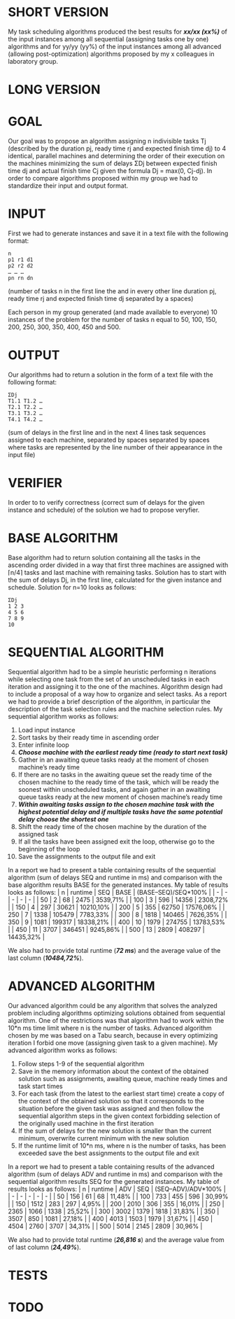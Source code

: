 # SHORT VERSION
My task scheduling algorithms produced the best results for **_xx/xx (xx%)_** of the input instances among all sequential (assigning tasks one by one) algorithms and for yy/yy (yy%)  of the input instances among all advanced (allowing post-optimization) algorithms proposed by my x colleagues in laboratory group.
# LONG VERSION
# GOAL
Our goal was to propose an algorithm assigning n indivisible tasks Tj (described by the duration pj, ready time rj and expected finish time dj) to 4 identical, parallel machines and determining the order of their execution on the machines minimizing the sum of delays ΣDj between expected finish time dj and actual finish time Cj given the formula Dj = max(0, Cj-dj). In order to compare algorithms proposed within my group we had to standardize their input and output format.
# INPUT
First we had to generate instances and save it in a text file with the following format:
```
n
p1 r1 d1
p2 r2 d2
… … …
pn rn dn
```
(number of tasks n in the first line the and in every other line duration pj, ready time rj and expected finish time dj separated by a spaces)

Each person in my group generated (and made available to everyone) 10 instances of the problem for the number of tasks n equal to 50, 100, 150, 200, 250, 300, 350, 400, 450 and 500.
# OUTPUT
Our algorithms had to return a solution in the form of a text file with the following format:
```
ΣDj
T1.1 T1.2 …
T2.1 T2.2 …
T3.1 T3.2 …
T4.1 T4.2 …
```
(sum of delays in the first line and in the next 4 lines task sequences assigned to each machine, separated by spaces separated by spaces where tasks are represented by the line number of their appearance in the input file)
# VERIFIER
In order to to verify correctness (correct sum of delays for the given instance and schedule) of the solution we had to propose veryfier.
# BASE ALGORITHM
Base algorithm had to return solution containing all the tasks in the ascending order divided in a way that first three machines are assigned with ⌈n/4⌉ tasks and last machine with remaining tasks. Solution has to start with the sum of delays Dj, in the first line, calculated for the given instance and schedule. Solution for n=10 looks as follows: 
```
ΣDj
1 2 3
4 5 6
7 8 9
10
```
# SEQUENTIAL ALGORITHM
Sequential algorithm had to be a simple heuristic performing n iterations while selecting one task from the set of an unscheduled tasks in each iteration and assigning it to the one of the machines. Algorithm design had to include a proposal of a way how to organize and select tasks. As a report we had to provide a brief description of the algorithm, in particular the description of the task selection rules and the machine selection rules. My sequential algorithm works as follows:
1. Load input instance
2. Sort tasks by their ready time in ascending order
3. Enter infinite loop
4. **_Choose machine with the earliest ready time (ready to start next task)_**
5. Gather in an awaiting queue tasks ready at the moment of chosen machine’s ready time
6. If there are no tasks in the awaiting queue set the ready time of the chosen machine to the ready time of the task, which will be ready the soonest within unscheduled tasks, and again gather in an awaiting queue tasks ready at the new moment of chosen machine’s ready time
7. **_Within awaiting tasks assign to the chosen machine task with the highest potential delay and if multiple tasks have the same potential delay choose the shortest one_**
8. Shift the ready time of the chosen machine by the duration of the assigned task
9. If all the tasks have been assigned exit the loop, otherwise go to the beginning of the loop
10. Save the assignments to the output file and exit

In a report we had to present a table containing results of the sequential algorithm (sum of delays SEQ and runtime in ms) and comparison with the base algorithm results BASE for the generated instances. My table of results looks as follows:
| n | runtime | SEQ | BASE | (BASE–SEQ)/SEQ*100% |
| - | - | - | - | - |
| 50 | 2 | 68 | 2475 | 3539,71% |
| 100 | 3 | 596 | 14356 | 2308,72% |
| 150 | 4 | 297 | 30621 | 10210,10% |
| 200 | 5 | 355 | 62750 | 17576,06% |
| 250 | 7 | 1338 | 105479 | 7783,33% |
| 300 | 8 | 1818 | 140465 | 7626,35% |
| 350 | 9 | 1081 | 199317 | 18338,21% |
| 400 | 10 | 1979 | 274755 | 13783,53% |
| 450 | 11 | 3707 | 346451 | 9245,86% |
| 500 | 13 | 2809 | 408297 | 14435,32% |

We also had to provide total runtime (**_72 ms_**) and the average value of the last column (**_10484,72%_**).
# ADVANCED ALGORITHM
Our advanced algorithm could be any algorithm that solves the analyzed problem including algorithms optimizing solutions obtained from sequential algorithm.  One of the restrictions was that algorithm had to work within the 10*n ms time limit where n is the number of tasks. Advanced algorithm chosen by me was based on a Tabu search, because in every optimizing iteration I forbid one move (assigning given task to a given machine). My advanced algorithm works as follows:
1. Follow steps 1-9 of the sequential algorithm
2. Save in the memory information about the context of the obtained solution such as assignments, awaiting queue, machine ready times and task start times
3. For each task (from the latest to the earliest start time) create a copy of the context of the obtained solution so that it corresponds to the situation before the given task was assigned and then follow the sequential algorithm steps in the given context forbidding selection of the originally used machine in the first iteration
4. If the sum of delays for the new solution is smaller than the current minimum, overwrite current minimum with the new solution
5. If the runtime limit of 10*n ms, where n is the number of tasks, has been exceeded save the best assignments to the output file and exit

In a report we had to present a table containing results of the advanced algorithm (sum of delays ADV and runtime in ms) and comparison with the sequential algorithm results SEQ for the generated instances. My table of results looks as follows:
| n | runtime | ADV | SEQ | (SEQ–ADV)/ADV*100% |
| - | - | - | - | - |
| 50 | 156 | 61 | 68 | 11,48% |
| 100 | 733 | 455 | 596 | 30,99% |
| 150 | 1512 | 283 | 297 | 4,95% |
| 200 | 2010 | 306 | 355 | 16,01% |
| 250 | 2365 | 1066 | 1338 | 25,52% |
| 300 | 3002 | 1379 | 1818 | 31,83% |
| 350 | 3507 | 850 | 1081 | 27,18% |
| 400 | 4013 | 1503 | 1979 | 31,67% |
| 450 | 4504 | 2760 | 3707 | 34,31% |
| 500 | 5014 | 2145 | 2809 | 30,96% |

We also had to provide total runtime (**_26,816 s_**) and the average value from of last column (**_24,49%_**).

# TESTS
# TODO